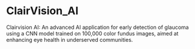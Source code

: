 # ClairVision_AI
Clairvision AI: An advanced AI application for early detection of glaucoma using a CNN model trained on 100,000 color fundus images, aimed at enhancing eye health in underserved communities.
